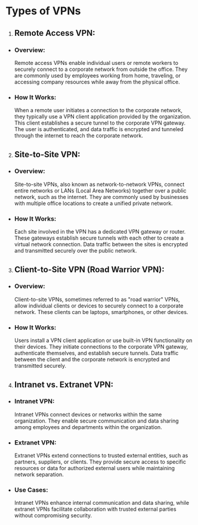 # Types of VPNs

1. ## Remote Access VPN:

- ### Overview:

  Remote access VPNs enable individual users or remote workers to securely connect to a corporate network from outside the office. They are commonly used by employees working from home, traveling, or accessing company resources while away from the physical office.

- ### How It Works:

  When a remote user initiates a connection to the corporate network, they typically use a VPN client application provided by the organization. This client establishes a secure tunnel to the corporate VPN gateway. The user is authenticated, and data traffic is encrypted and tunneled through the internet to reach the corporate network.

2. ## Site-to-Site VPN:

- ### Overview:

  Site-to-site VPNs, also known as network-to-network VPNs, connect entire networks or LANs (Local Area Networks) together over a public network, such as the internet. They are commonly used by businesses with multiple office locations to create a unified private network.

- ### How It Works:

  Each site involved in the VPN has a dedicated VPN gateway or router. These gateways establish secure tunnels with each other to create a virtual network connection. Data traffic between the sites is encrypted and transmitted securely over the public network.

3. ## Client-to-Site VPN (Road Warrior VPN):

- ### Overview:

  Client-to-site VPNs, sometimes referred to as "road warrior" VPNs, allow individual clients or devices to securely connect to a corporate network. These clients can be laptops, smartphones, or other devices.

- ### How It Works:

  Users install a VPN client application or use built-in VPN functionality on their devices. They initiate connections to the corporate VPN gateway, authenticate themselves, and establish secure tunnels. Data traffic between the client and the corporate network is encrypted and transmitted securely.

4. ## Intranet vs. Extranet VPN:

- ### Intranet VPN:

  Intranet VPNs connect devices or networks within the same organization. They enable secure communication and data sharing among employees and departments within the organization.

- ### Extranet VPN:

  Extranet VPNs extend connections to trusted external entities, such as partners, suppliers, or clients. They provide secure access to specific resources or data for authorized external users while maintaining network separation.

- ### Use Cases:

  Intranet VPNs enhance internal communication and data sharing, while extranet VPNs facilitate collaboration with trusted external parties without compromising security.
